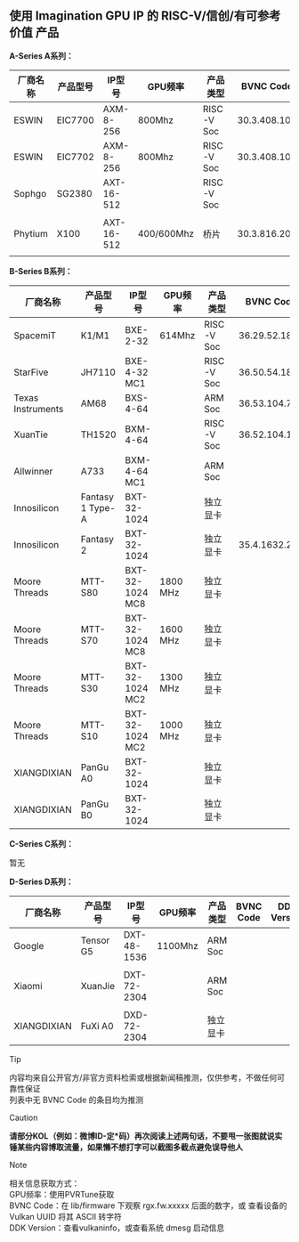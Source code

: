 ## 使用 Imagination GPU IP 的 RISC-V/信创/有可参考价值 产品



**A-Series A系列：**

| 厂商名称 | 产品型号 | IP型号     | GPU频率    | 产品类型   | BVNC Code    | DDK Version  | 来源/备注                                                    |
| -------- | -------- | ---------- | ---------- | ---------- | ------------ | ------------ | ------------------------------------------------------------ |
| ESWIN    | EIC7700  | AXM-8-256  | 800Mhz     | RISC-V Soc | 30.3.408.101 | 24.2@6643903 | 自购验证                                                     |
| ESWIN    | EIC7702  | AXM-8-256  | 800Mhz     | RISC-V Soc | 30.3.408.101 | 24.2@6643903 | 自购验证（使用EIC7700判断）                                  |
| Sophgo   | SG2380   | AXT-16-512 |            | RISC-V Soc |              |              | https://milkv.io/chips/sg2380                                |
| Phytium  | X100     | AXT-16-512 | 400/600Mhz | 桥片       | 30.3.816.20  | 1.16@6099580 | 自购验证（GPU频率根据文档可得有两种规格，同时还有不带GPU的版本） |

**B-Series B系列：**

| 厂商名称          | 产品型号         | IP型号          | GPU频率  | 产品类型   | BVNC Code     | DDK Version  | 来源/备注                                           |
| ----------------- | ---------------- | --------------- | -------- | ---------- | ------------- | ------------ | --------------------------------------------------- |
| SpacemiT          | K1/M1            | BXE-2-32        | 614Mhz   | RISC-V Soc | 36.29.52.182  | 24.2@6603887 | 自购验证                                            |
| StarFive          | JH7110           | BXE-4-32 MC1    |          | RISC-V Soc | 36.50.54.182  | 1.19         | 自购验证                                            |
| Texas Instruments | AM68             | BXS-4-64        |          | ARM Soc    | 36.53.104.796 | 24.2@6643903 | 自购验证                                            |
| XuanTie           | TH1520           | BXM-4-64        |          | RISC-V Soc | 36.52.104.182 | 1.17@6210866 | 自购验证                                            |
| Allwinner         | A733             | BXM-4-64 MC1    |          | ARM Soc    |               | 24.1         | https://www.notebookcheck-cn.com/A733.951900.0.html |
| Innosilicon       | Fantasy 1 Type-A | BXT-32-1024     |          | 独立显卡   |               |              | https://www.design-reuse-china.com/news/202202135   |
| Innosilicon       | Fantasy 2        | BXT-32-1024     |          | 独立显卡   | 35.4.1632.23  |              |                                                     |
| Moore Threads     | MTT-S80          | BXT-32-1024 MC8 | 1800 MHz | 独立显卡   |               |              |                                                     |
| Moore Threads     | MTT-S70          | BXT-32-1024 MC8 | 1600 MHz | 独立显卡   |               |              |                                                     |
| Moore Threads     | MTT-S30          | BXT-32-1024 MC2 | 1300 MHz | 独立显卡   |               |              |                                                     |
| Moore Threads     | MTT-S10          | BXT-32-1024 MC2 | 1000 MHz | 独立显卡   |               |              |                                                     |
| XIANGDIXIAN       | PanGu A0         | BXT-32-1024     |          | 独立显卡   |               |              |                                                     |
| XIANGDIXIAN       | PanGu B0         | BXT-32-1024     |          | 独立显卡   |               |              |                                                     |

**C-Series C系列：**

暂无

**D-Series D系列：**

| 厂商名称    | 产品型号  | IP型号      | GPU频率 | 产品类型 | BVNC Code | DDK Version | 来源/备注                                                    |
| ----------- | --------- | ----------- | ------- | -------- | --------- | ----------- | ------------------------------------------------------------ |
| Google      | Tensor G5 | DXT-48-1536 | 1100Mhz | ARM Soc  |           |             | https://www.androidpolice.com/google-pixel-10-tensor-g5-may-not-deliver-performance-boost/ |
| Xiaomi      | XuanJie   | DXT-72-2304 |         | ARM Soc  |           |             | 本处出处来源微博（内容已被删除出处无法考究），另有酷安来源为：CXT-48-1536<br />但根据IMG产品宣传文档推测为DXT系列 |
| XIANGDIXIAN | FuXi A0   | DXD-72-2304 |         | 独立显卡 |           |             | https://www.imaginationtech.com/products/gpu/img-dxd-gpu/    |


> [!TIP]
> 内容均来自公开官方/非官方资料检索或根据新闻稿推测，仅供参考，不做任何可靠性保证<br />列表中无 BVNC Code 的条目均为推测


> [!CAUTION]
>**请部分KOL（例如：微博ID-定*码）再次阅读上述两句话，不要甩一张图就说实锤某些内容博取流量，如果懒不想打字可以截图多截点避免误导他人**


> [!NOTE]
> 相关信息获取方式：<br />
> GPU频率：使用PVRTune获取<br />
> BVNC Code：在 lib/firmware 下观察 rgx.fw.xxxxx 后面的数字，或 查看设备的 Vulkan UUID 将其 ASCII 转字符<br />
> DDK Version：查看vulkaninfo，或查看系统 dmesg 启动信息<br />

